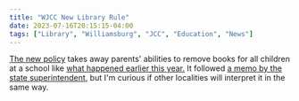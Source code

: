 ```yaml
---
title: "WJCC New Library Rule"
date: 2023-07-16T20:15:15-04:00
tags: ["Library", "Williamsburg", "JCC", "Education", "News"]
---
```


[The new policy](https://www.dailypress.com/2023/07/14/wjcc-schools-considers-changing-policy-on-removing-books-from-school-libraries/) takes away parents' abilities to remove books for all children at a school like [what happened earlier this year.](https://www.dailypress.com/2023/05/19/debate-over-decision-to-remove-novel-from-libraries-reaches-williamsburg-area-school-board/) It followed [a memo by the state superintendent](https://www.doe.virginia.gov/home/showpublisheddocument/45317/638218255323200000), but I'm curious if other localities will interpret it in the same way.
